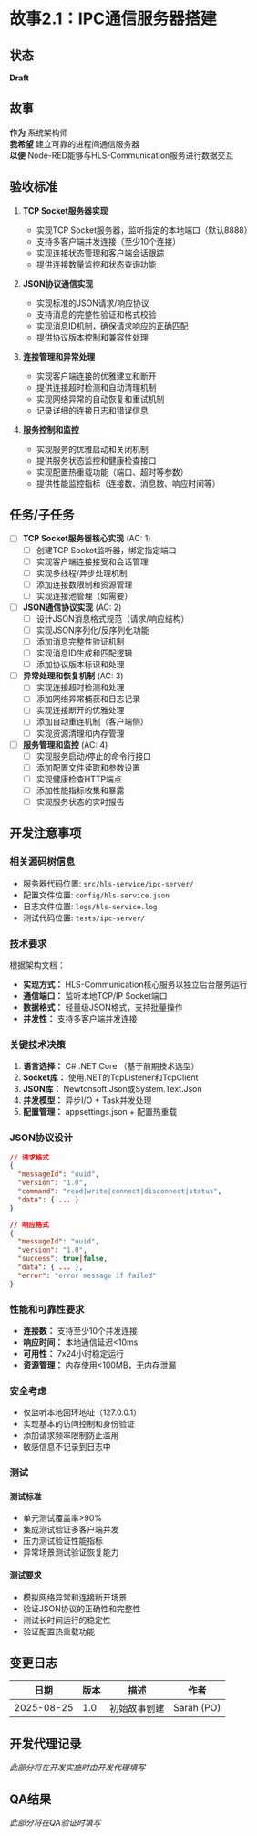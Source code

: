 # 故事2.1：IPC通信服务器搭建

## 状态
**Draft**

## 故事
**作为** 系统架构师  
**我希望** 建立可靠的进程间通信服务器  
**以便** Node-RED能够与HLS-Communication服务进行数据交互

## 验收标准

1. **TCP Socket服务器实现**
   - 实现TCP Socket服务器，监听指定的本地端口（默认8888）
   - 支持多客户端并发连接（至少10个连接）
   - 实现连接状态管理和客户端会话跟踪
   - 提供连接数量监控和状态查询功能

2. **JSON协议通信实现**
   - 实现标准的JSON请求/响应协议
   - 支持消息的完整性验证和格式校验
   - 实现消息ID机制，确保请求响应的正确匹配
   - 提供协议版本控制和兼容性处理

3. **连接管理和异常处理**
   - 实现客户端连接的优雅建立和断开
   - 提供连接超时检测和自动清理机制
   - 实现网络异常的自动恢复和重试机制
   - 记录详细的连接日志和错误信息

4. **服务控制和监控**
   - 实现服务的优雅启动和关闭机制
   - 提供服务状态监控和健康检查接口
   - 实现配置热重载功能（端口、超时等参数）
   - 提供性能监控指标（连接数、消息数、响应时间等）

## 任务/子任务

- [ ] **TCP Socket服务器核心实现** (AC: 1)
  - [ ] 创建TCP Socket监听器，绑定指定端口
  - [ ] 实现客户端连接接受和会话管理
  - [ ] 实现多线程/异步处理机制
  - [ ] 添加连接数限制和资源管理
  - [ ] 实现连接池管理（如需要）

- [ ] **JSON通信协议实现** (AC: 2)
  - [ ] 设计JSON消息格式规范（请求/响应结构）
  - [ ] 实现JSON序列化/反序列化功能
  - [ ] 添加消息完整性验证机制
  - [ ] 实现消息ID生成和匹配逻辑
  - [ ] 添加协议版本标识和处理

- [ ] **异常处理和恢复机制** (AC: 3)
  - [ ] 实现连接超时检测和处理
  - [ ] 添加网络异常捕获和日志记录
  - [ ] 实现连接断开的优雅处理
  - [ ] 添加自动重连机制（客户端侧）
  - [ ] 实现资源清理和内存管理

- [ ] **服务管理和监控** (AC: 4)
  - [ ] 实现服务启动/停止的命令行接口
  - [ ] 添加配置文件读取和参数设置
  - [ ] 实现健康检查HTTP端点
  - [ ] 添加性能指标收集和暴露
  - [ ] 实现服务状态的实时报告

## 开发注意事项

### 相关源码树信息
- 服务器代码位置: `src/hls-service/ipc-server/`
- 配置文件位置: `config/hls-service.json`
- 日志文件位置: `logs/hls-service.log`
- 测试代码位置: `tests/ipc-server/`

### 技术要求
根据架构文档：
- **实现方式：** HLS-Communication核心服务以独立后台服务运行
- **通信端口：** 监听本地TCP/IP Socket端口
- **数据格式：** 轻量级JSON格式，支持批量操作
- **并发性：** 支持多客户端并发连接

### 关键技术决策
1. **语言选择：** C# .NET Core （基于前期技术选型）
2. **Socket库：** 使用.NET的TcpListener和TcpClient
3. **JSON库：** Newtonsoft.Json或System.Text.Json
4. **并发模型：** 异步I/O + Task并发处理
5. **配置管理：** appsettings.json + 配置热重载

### JSON协议设计
```json
// 请求格式
{
  "messageId": "uuid",
  "version": "1.0",
  "command": "read|write|connect|disconnect|status",
  "data": { ... }
}

// 响应格式  
{
  "messageId": "uuid",
  "version": "1.0", 
  "success": true|false,
  "data": { ... },
  "error": "error message if failed"
}
```

### 性能和可靠性要求
- **连接数：** 支持至少10个并发连接
- **响应时间：** 本地通信延迟<10ms
- **可用性：** 7x24小时稳定运行
- **资源管理：** 内存使用<100MB，无内存泄漏

### 安全考虑
- 仅监听本地回环地址（127.0.0.1）
- 实现基本的访问控制和身份验证
- 添加请求频率限制防止滥用
- 敏感信息不记录到日志中

### 测试
#### 测试标准
- 单元测试覆盖率>90%
- 集成测试验证多客户端并发
- 压力测试验证性能指标
- 异常场景测试验证恢复能力

#### 测试要求
- 模拟网络异常和连接断开场景
- 验证JSON协议的正确性和完整性
- 测试长时间运行的稳定性
- 验证配置热重载功能

## 变更日志

| 日期 | 版本 | 描述 | 作者 |
|------|------|------|------|
| 2025-08-25 | 1.0 | 初始故事创建 | Sarah (PO) |

## 开发代理记录
*此部分将在开发实施时由开发代理填写*

## QA结果
*此部分将在QA验证时填写*